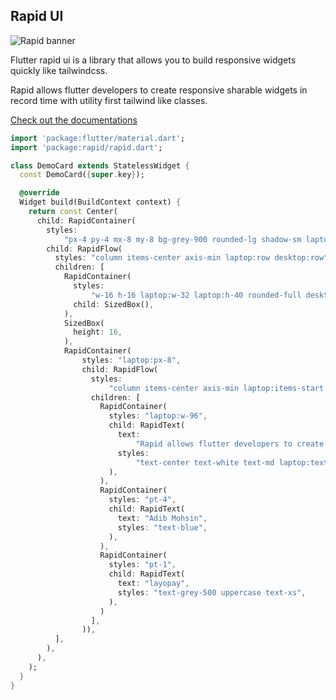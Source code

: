 ## Rapid UI

<img alt="Rapid banner" src="https://rapidocs.vercel.app/img/banner.jpg" />

Flutter rapid ui is a library that allows you to build responsive widgets quickly like tailwindcss.

Rapid allows flutter developers to create responsive sharable widgets in record time with utility first tailwind like classes.

[Check out the documentations](https://rapidocs.vercel.app/)

```dart
import 'package:flutter/material.dart';
import 'package:rapid/rapid.dart';

class DemoCard extends StatelessWidget {
  const DemoCard({super.key});

  @override
  Widget build(BuildContext context) {
    return const Center(
      child: RapidContainer(
        styles:
            "px-4 py-4 mx-8 my-8 bg-grey-900 rounded-lg shadow-sm laptop:px-0 laptop:py-0",
        child: RapidFlow(
          styles: "column items-center axis-min laptop:row desktop:row",
          children: [
            RapidContainer(
              styles:
                  "w-16 h-16 laptop:w-32 laptop:h-40 rounded-full desktop:rect bg-grey-800 laptop:rounded-md",
              child: SizedBox(),
            ),
            SizedBox(
              height: 16,
            ),
            RapidContainer(
                styles: "laptop:px-8",
                child: RapidFlow(
                  styles:
                      "column items-center axis-min laptop:items-start desktop:items-start",
                  children: [
                    RapidContainer(
                      styles: "laptop:w-96",
                      child: RapidText(
                        text:
                            "Rapid allows flutter developers to create responsive sharable widgets in record time with utility first tailwind like classes",
                        styles:
                            "text-center text-white text-md laptop:text-left laptop:leading-relaxed",
                      ),
                    ),
                    RapidContainer(
                      styles: "pt-4",
                      child: RapidText(
                        text: "Adib Mohsin",
                        styles: "text-blue",
                      ),
                    ),
                    RapidContainer(
                      styles: "pt-1",
                      child: RapidText(
                        text: "layopay",
                        styles: "text-grey-500 uppercase text-xs",
                      ),
                    )
                  ],
                )),
          ],
        ),
      ),
    );
  }
}
```